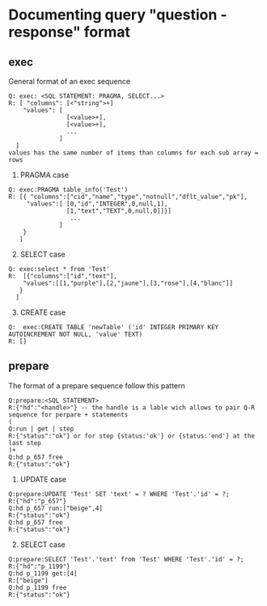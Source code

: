 # Documenting query "question - response" format

## exec

General format of an exec sequence
  ```
 Q: exec: <SQL STATEMENT: PRAGMA, SELECT...>
 R: [ "columns": [<"string">+]
      "values": [
                  [<value>+],
                  [<value>+],
                  ...
                ]
    ]
  values has the same number of items than columns for each sub array = rows
  ```

 1. PRAGMA case
 
  ```
 Q: exec:PRAGMA table_info('Test')
 R: [{ "columns":["cid","name","type","notnull","dflt_value","pk"],
       "values":[ [0,"id","INTEGER",0,null,1],
                  [1,"text","TEXT",0,null,0]]}]
                   ...
                ]
      }
     ]
  ```
  
 2. SELECT case
 
   ```
 Q: exec:select * from 'Test'
 R:  [{"columns":["id","text"],
       "values":[[1,"purple"],[2,"jaune"],[3,"rose"],[4,"blanc"]]
      }
     ]
  ```
  
 3. CREATE case
 
   ```
 Q:  exec:CREATE TABLE 'newTable' ('id' INTEGER PRIMARY KEY AUTOINCREMENT NOT NULL, 'value' TEXT)
 R: []
  ```
  
## prepare

The format of a prepare sequence follow this pattern

  ```
Q:prepare:<SQL STATEMENT>
R:{"hd":"<handle>"} -- the handle is a lable wich allows to pair Q-R sequence for perpare + statements
(
Q:run | get | step
R:{"status":"ok"} or for step {status:'ok'} or {status:'end'} at the last step
)+
Q:hd p_657 free
R:{"status":"ok"}
  ```
  
1. UPDATE  case  

  ```
Q:prepare:UPDATE 'Test' SET 'text' = ? WHERE 'Test'.'id' = ?;
R:{"hd":"p_657"}
Q:hd p_657 run:["beige",4]
R:{"status":"ok"}
Q:hd p_657 free
R:{"status":"ok"}
  ```

2. SELECT  case

  ```
Q:prepare:SELECT 'Test'.'text' from 'Test' WHERE 'Test'.'id' = ?;
R:{"hd":"p_1199"}
Q:hd p_1199 get:[4]
R:["beige"]
Q:hd p_1199 free
R:{"status":"ok"}
  ```
